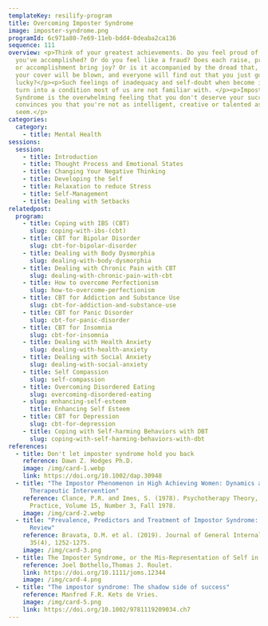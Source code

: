 ```yaml
---
templateKey: resilify-program
title: Overcoming Imposter Syndrome
image: imposter-syndrome.png
programId: 6c971a80-7e69-11eb-bdd4-0deaba2ca136
sequence: 111
overview: <p>Think of your greatest achievements. Do you feel proud of what
  you've accomplished? Or do you feel like a fraud? Does each raise, promotion
  or accomplishment bring joy? Or is it accompanied by the dread that, one day,
  your cover will be blown, and everyone will find out that you just got
  lucky?</p><p>Such feelings of inadequacy and self-doubt when become intense
  turn into a condition most of us are not familiar with. </p><p>Impostor
  Syndrome is the overwhelming feeling that you don't deserve your success. It
  convinces you that you're not as intelligent, creative or talented as you may
  seem.</p>
categories:
  category:
    - title: Mental Health
sessions:
  session:
    - title: Introduction
    - title: Thought Process and Emotional States
    - title: Changing Your Negative Thinking
    - title: Developing the Self
    - title: Relaxation to reduce Stress
    - title: Self-Management
    - title: Dealing with Setbacks
relatedpost:
  program:
    - title: Coping with IBS (CBT)
      slug: coping-with-ibs-(cbt)
    - title: CBT for Bipolar Disorder
      slug: cbt-for-bipolar-disorder
    - title: Dealing with Body Dysmorphia
      slug: dealing-with-body-dysmorphia
    - title: Dealing with Chronic Pain with CBT
      slug: dealing-with-chronic-pain-with-cbt
    - title: How to overcome Perfectionism
      slug: how-to-overcome-perfectionism
    - title: CBT for Addiction and Substance Use
      slug: cbt-for-addiction-and-substance-use
    - title: CBT for Panic Disorder
      slug: cbt-for-panic-disorder
    - title: CBT for Insomnia
      slug: cbt-for-insomnia
    - title: Dealing with Health Anxiety
      slug: dealing-with-health-anxiety
    - title: Dealing with Social Anxiety
      slug: dealing-with-social-anxiety
    - title: Self Compassion
      slug: self-compassion
    - title: Overcoming Disordered Eating
      slug: overcoming-disordered-eating
    - slug: enhancing-self-esteem
      title: Enhancing Self Esteem
    - title: CBT for Depression
      slug: cbt-for-depression
    - title: Coping with Self-harming Behaviors with DBT
      slug: coping-with-self-harming-behaviors-with-dbt
references:
  - title: Don't let imposter syndrome hold you back
    reference: Dawn Z. Hodges Ph.D.
    image: /img/card-1.webp
    link: https://doi.org/10.1002/dap.30948
  - title: "The Impostor Phenomenon in High Achieving Women: Dynamics and
      Therapeutic Intervention"
    reference: Clance, P.R. and Imes, S. (1978). Psychotherapy Theory, Research and
      Practice, Volume 15, Number 3, Fall 1978.
    image: /img/card-2.webp
  - title: "Prevalence, Predictors and Treatment of Impostor Syndrome: A Systematic
      Review"
    reference: Bravata, D.M. et al. (2019). Journal of General Internal Medicine,
      35(4), 1252-1275.
    image: /img/card-3.png
  - title: The Imposter Syndrome, or the Mis-Representation of Self in Academic Life
    reference: Joel Bothello,Thomas J. Roulet.
    link: https://doi.org/10.1111/joms.12344
    image: /img/card-4.png
  - title: "The impostor syndrome: The shadow side of success"
    reference: Manfred F.R. Kets de Vries.
    image: /img/card-5.png
    link: https://doi.org/10.1002/9781119209034.ch7
---
```

